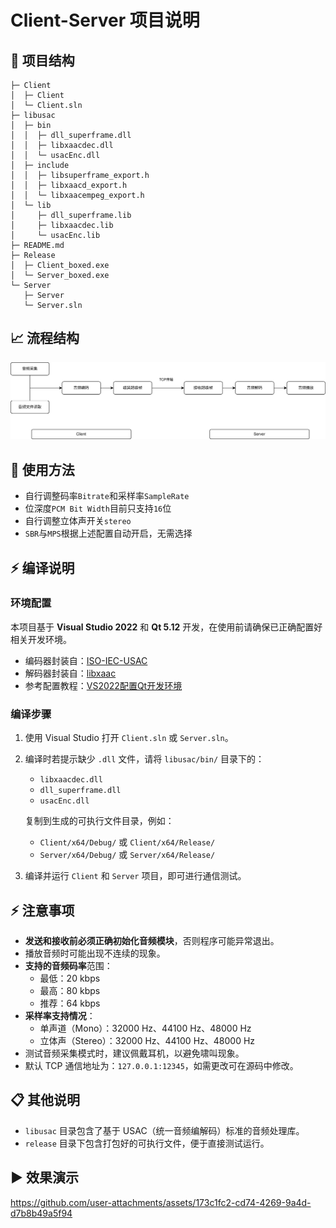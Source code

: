 
# Client-Server 项目说明

## 📁 项目结构

```
├─ Client
│  ├─ Client
│  └─ Client.sln
├─ libusac
│  ├─ bin
│  │  ├─ dll_superframe.dll
│  │  ├─ libxaacdec.dll
│  │  └─ usacEnc.dll
│  ├─ include
│  │  ├─ libsuperframe_export.h
│  │  ├─ libxaacd_export.h
│  │  └─ libxaacempeg_export.h
│  └─ lib
│     ├─ dll_superframe.lib
│     ├─ libxaacdec.lib
│     └─ usacEnc.lib
├─ README.md
├─ Release
│  ├─ Client_boxed.exe
│  └─ Server_boxed.exe
└─ Server
   ├─ Server
   └─ Server.sln

```
## 📈 流程结构

![流程图](https://raw.githubusercontent.com/xdzqyyds/draw.io/main/client-server.svg)

## 🚀 使用方法

- 自行调整码率`Bitrate`和采样率`SampleRate`
- 位深度`PCM Bit Width`目前只支持`16`位
- 自行调整立体声开关`stereo`
- `SBR`与`MPS`根据上述配置自动开启，无需选择

## ⚡ 编译说明

### 环境配置

本项目基于 **Visual Studio 2022** 和 **Qt 5.12** 开发，在使用前请确保已正确配置好相关开发环境。
- 编码器封装自：[ISO-IEC-USAC](https://github.com/xdzqyyds/ISO-IEC-USAC)
- 解码器封装自：[libxaac](https://github.com/ittiam-systems/libxaac)
- 参考配置教程：[VS2022配置Qt开发环境](https://blog.csdn.net/MelyLenient/article/details/123854069)

### 编译步骤

1. 使用 Visual Studio 打开 `Client.sln` 或 `Server.sln`。
2. 编译时若提示缺少 `.dll` 文件，请将 `libusac/bin/` 目录下的：
   - `libxaacdec.dll`
   - `dll_superframe.dll`
   - `usacEnc.dll`
   
   复制到生成的可执行文件目录，例如：
   - `Client/x64/Debug/` 或 `Client/x64/Release/`
   - `Server/x64/Debug/` 或 `Server/x64/Release/`
   
3. 编译并运行 `Client` 和 `Server` 项目，即可进行通信测试。

## ⚡ 注意事项

- **发送和接收前必须正确初始化音频模块**，否则程序可能异常退出。
- 播放音频时可能出现不连续的现象。
- **支持的音频码率**范围：
  - 最低：20 kbps
  - 最高：80 kbps
  - 推荐：64 kbps
- **采样率支持情况**：
  - 单声道（Mono）：32000 Hz、44100 Hz、48000 Hz
  - 立体声（Stereo）：32000 Hz、44100 Hz、48000 Hz
- 测试音频采集模式时，建议佩戴耳机，以避免啸叫现象。
- 默认 TCP 通信地址为：`127.0.0.1:12345`，如需更改可在源码中修改。

## 📋 其他说明

- `libusac` 目录包含了基于 USAC（统一音频编解码）标准的音频处理库。
- `release` 目录下包含打包好的可执行文件，便于直接测试运行。

## ▶️ 效果演示

https://github.com/user-attachments/assets/173c1fc2-cd74-4269-9a4d-d7b8b49a5f94
